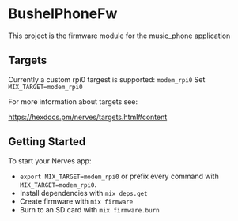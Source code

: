 # BushelPhoneFw

This project is the firmware module for the music_phone application
## Targets

Currently a custom rpi0 targest is supported: `modem_rpi0` 
Set `MIX_TARGET=modem_rpi0`

For more information about targets see:

https://hexdocs.pm/nerves/targets.html#content

## Getting Started

To start your Nerves app:
  * `export MIX_TARGET=modem_rpi0` or prefix every command with
    `MIX_TARGET=modem_rpi0`. 
  * Install dependencies with `mix deps.get`
  * Create firmware with `mix firmware`
  * Burn to an SD card with `mix firmware.burn`
